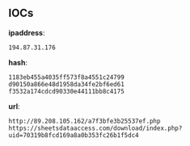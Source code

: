 
## IOCs

__ipaddress__:

```text
194.87.31.176
```
__hash__:

```text
1183eb455a4035ff573f8a4551c24799
d90150a866e48d1958da34fe2bf6ed61
f3532a174cdcd90330e44111bb8c4175
```
__url__:

```text
http://89.208.105.162/a7f3bfe3b25537ef.php
https://sheetsdataaccess.com/download/index.php?uid=70319b8fcd169a8a0b353fc26b1f5dc4
```